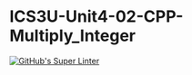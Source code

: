 # ICS3U-Unit4-02-CPP-Multiply_Integer

[![GitHub's Super Linter](https://github.com/liam-fletcher1/ICS3U-Unit4-02-CPP-Multiply_Integer/workflows/GitHub's%20Super%20Linter/badge.svg)](https://github.com/liam-fletcher1/ICS3U-Unit4-02-CPP-Multiply_Integer/actions)
